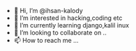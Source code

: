 - 👋 Hi, I’m @ihsan-kalody
- 👀 I’m interested in hacking,coding etc
- 🌱 I’m currently learning django,kalil inux
- 💞️ I’m looking to collaborate on ..
- 📫 How to reach me ...

<!---
ihsan-kalody/ihsan-kalody is a ✨ special ✨ repository because its `README.md` (this file) appears on your GitHub profile.
You can click the Preview link to take a look at your changes.
--->
